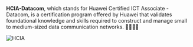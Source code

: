 **HCIA-Datacom**, which stands for Huawei Certified ICT Associate - Datacom, is a certification program offered by Huawei that validates foundational knowledge and skills required to construct and manage small to medium-sized data communication networks. 🏅🌐🔌💡

![HCIA](./Data%20Communications%20Networking//Images/HCIA.jpg)